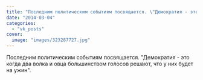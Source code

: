 ```yaml
---
title: "Последним политическим событиям посвящается. \"Демократия - это когда два волка и овца большинством г..."
date: "2014-03-04"
categories: 
  - "vk_posts"
cover:
  image: "images/323287727.jpg"
---
```


Последним политическим событиям посвящается. "Демократия - это когда два волка и овца большинством голосов решают, что у них будет на ужин".
